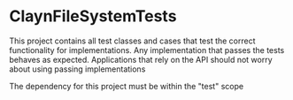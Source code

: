 # ClaynFileSystemTests
This project contains all test classes and cases that test the correct functionality for implementations.
Any implementation that passes the tests behaves as expected. Applications that rely on the API should not worry about using passing implementations

The dependency for this project must be within the "test" scope
<!--stackedit_data:
eyJoaXN0b3J5IjpbLTgwNTU4MDA2OCwtMjA4ODc0NjYxMl19
-->